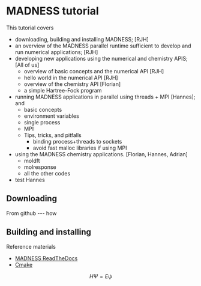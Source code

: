 # MADNESS tutorial

This tutorial covers
* downloading, building and installing MADNESS; [RJH]
* an overview of the MADNESS parallel runtime sufficient to develop and run numerical applications; [RJH]
* developing new applications using the numerical and chemistry APIS; [All of us]
  - overview of basic concepts and the numerical API [RJH]
  - hello world in the numerical API [RJH]
  - overview of the chemistry API [Florian]
  - a simple Hartree-Fock program
* running MADNESS applications in parallel using threads + MPI [Hannes]; and
  - basic concepts
  - environment variables
  - single process
  - MPI
  - Tips, tricks, and pitfalls
    - binding process+threads to sockets
    - avoid fast malloc libraries if using MPI
* using the MADNESS chemistry applications. [Florian, Hannes, Adrian]
  - moldft
  - molresponse
  - all the other codes
* test Hannes

## Downloading

From github --- how

## Building and installing

Reference materials 
* [MADNESS ReadTheDocs](https://madness.readthedocs.io/en/latest/INSTALL.html)
* [Cmake](https://cmake.org/)


$$H \Psi = E \psi$$




